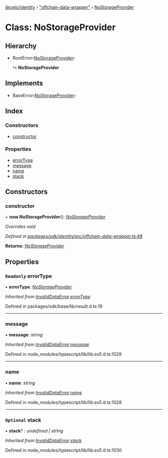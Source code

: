 [@celo/identity](../README.md) › ["offchain-data-wrapper"](../modules/_offchain_data_wrapper_.md) › [NoStorageProvider](_offchain_data_wrapper_.nostorageprovider.md)

# Class: NoStorageProvider

## Hierarchy

* RootError‹[NoStorageProvider](../enums/_offchain_data_wrapper_.offchainerrortypes.md#nostorageprovider)›

  ↳ **NoStorageProvider**

## Implements

* BaseError‹[NoStorageProvider](../enums/_offchain_data_wrapper_.offchainerrortypes.md#nostorageprovider)›

## Index

### Constructors

* [constructor](_offchain_data_wrapper_.nostorageprovider.md#constructor)

### Properties

* [errorType](_offchain_data_wrapper_.nostorageprovider.md#readonly-errortype)
* [message](_offchain_data_wrapper_.nostorageprovider.md#message)
* [name](_offchain_data_wrapper_.nostorageprovider.md#name)
* [stack](_offchain_data_wrapper_.nostorageprovider.md#optional-stack)

## Constructors

###  constructor

\+ **new NoStorageProvider**(): *[NoStorageProvider](_offchain_data_wrapper_.nostorageprovider.md)*

*Overrides void*

*Defined in [packages/sdk/identity/src/offchain-data-wrapper.ts:48](https://github.com/celo-org/celo-monorepo/blob/master/packages/sdk/identity/src/offchain-data-wrapper.ts#L48)*

**Returns:** *[NoStorageProvider](_offchain_data_wrapper_.nostorageprovider.md)*

## Properties

### `Readonly` errorType

• **errorType**: *[NoStorageProvider](../enums/_offchain_data_wrapper_.offchainerrortypes.md#nostorageprovider)*

*Inherited from [InvalidDataError](_offchain_accessors_errors_.invaliddataerror.md).[errorType](_offchain_accessors_errors_.invaliddataerror.md#readonly-errortype)*

Defined in packages/sdk/base/lib/result.d.ts:19

___

###  message

• **message**: *string*

*Inherited from [InvalidDataError](_offchain_accessors_errors_.invaliddataerror.md).[message](_offchain_accessors_errors_.invaliddataerror.md#message)*

Defined in node_modules/typescript/lib/lib.es5.d.ts:1029

___

###  name

• **name**: *string*

*Inherited from [InvalidDataError](_offchain_accessors_errors_.invaliddataerror.md).[name](_offchain_accessors_errors_.invaliddataerror.md#name)*

Defined in node_modules/typescript/lib/lib.es5.d.ts:1028

___

### `Optional` stack

• **stack**? : *undefined | string*

*Inherited from [InvalidDataError](_offchain_accessors_errors_.invaliddataerror.md).[stack](_offchain_accessors_errors_.invaliddataerror.md#optional-stack)*

Defined in node_modules/typescript/lib/lib.es5.d.ts:1030
